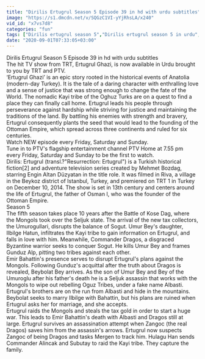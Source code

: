 ```yaml
---
title: "Dirilis Ertugrul Season 5 Episode 39 in hd with urdu subtitles"
image: "https://s1.dmcdn.net/v/SQGzC1VI-yYjRhsLA/x240"
vid_id: "x7vs7d8"
categories: "fun"
tags: ["Dirilis ertugrul season 5","Dirilis ertugrul season 5 in urdu","Dirilis ertugrul season 5 full in urdu"]
date: "2020-09-01T07:33:05+03:00"
---
```

Dirilis Ertugrul Season 5 Episode 39  in hd with urdu subtitles  <br>The hit TV show from TRT, Ertugrul Ghazi, is now available in Urdu brought to you by TRT and PTV.   <br>‘Ertugrul Ghazi’ is an epic story rooted in the historical events of Anatolia (modern-day Turkey). It is the tale of a daring character with enthralling love and a sense of justice that was strong enough to change the fate of the World. The nomadic Kayi tribe of the Oghuz Turks are on a quest to find a place they can finally call home. Ertugrul leads his people through perseverance against hardship while striving for justice and maintaining the traditions of the land. By battling his enemies with strength and bravery, Ertugrul consequently plants the seed that would lead to the founding of the Ottoman Empire, which spread across three continents and ruled for six centuries.  <br>Watch NEW episode every Friday, Saturday and Sunday.  <br>Tune in to PTV's flagship entertainment channel PTV Home at 7.55 pm every Friday, Saturday and Sunday to be the first to watch.  <br>Dirilis: Ertugrul (transl.?&quot;Resurrection: Ertugrul&quot;) is a Turkish historical fiction[2] and adventure television series created by Mehmet Bozdag, starring Engin Altan Düzyatan in the title role. It was filmed in Riva, a village in the Beykoz district of Istanbul, Turkey, and premiered on TRT 1 in Turkey on December 10, 2014. The show is set in 13th century and centers around the life of Ertugrul, the father of Osman I, who was the founder of the Ottoman Empire.  <br>Season 5  <br>The fifth season takes place 10 years after the Battle of Kose Dag, where the Mongols took over the Seljuk state. The arrival of the new tax collectors, the Umurogullari, disrupts the balance of Sogut. Umur Bey's daughter, Ilbilge Hatun, infiltrates the Kayi tribe to gain information on Ertugrul, and falls in love with him. Meanwhile, Commander Dragos, a disgraced Byzantine warrior seeks to conquer Sogut. He kills Umur Bey and frames Gunduz Alp, pitting two tribes against each other.  <br>Emir Bahattin's presence serves to disrupt Ertugrul's plans against the Mongols. Following Gunduz's acquittal after the truth about Dragos is revealed, Beybolat Bey arrives. As the son of Umur Bey and Bey of the Umuroglu after his father's death he is a Seljuk assassin that works with the Mongols to wipe out rebelling Oguz Tribes, under a fake name Albasti. Ertugrul's brothers are on the run from Albasti and hide in the mountains. Beybolat seeks to marry Ilbilge with Bahattin, but his plans are ruined when Ertugrul asks her for marriage, and she accepts.  <br>Ertugrul raids the Mongols and steals the tax gold in order to start a huge war. This leads to Emir Bahattin's death with Albasti and Dragos still at large. Ertugrul survives an assassination attempt when Zangoc (the real Dragos) saves him from the assassin's arrows. Ertugrul now suspects Zangoc of being Dragos and tasks Mergen to track him. Hulagu Han sends Commander Alincak and Subutay to raid the Kayi tribe. They capture the family.
